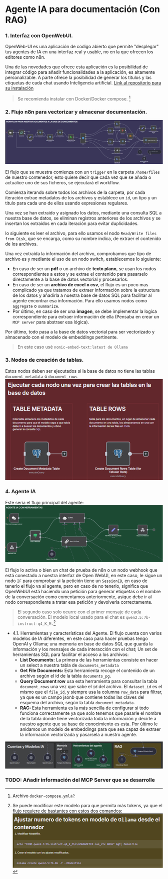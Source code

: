# Agente IA para documentación (Con RAG)

### 1. Interfaz con OpenWebUI.

OpenWeb-UI es una aplicación de codigo abierto que permite "desplegar" tus agentes de IA en una interfaz real y usable, no en la que ofrecen los editores como n8n. 

Una de las novedades que ofrece esta aplicación es la posibilidad de integrar código para añadir funcionalidades a la aplicación, es altamente personalizable. A parte ofrece la posibilidad de generar los titulos y las etiquetas de cada chat usando Inteligencia artificial. [Link al repositorio para su instalación](https://github.com/open-webui/open-webui)

> Se recomienda instalar con Docker/Docker compose. [^1]

[^1]: Archivo `docker-compose.yml`

### 2. Flujo n8n para vectorizar y almacenar documentación.

![image](./public/flujo.png)

El flujo que se muestra comienza con un `trigger` en la carpeta `/home/files` de nuestro contenedor, esto quiere decir que cada vez que se añada o actualice uno de sus ficheros, se ejecutará el workflow.

Comienza iterando sobre todos los archivos de la carpeta, por cada iteración extrae metadatos de los archivos y establece un `id`, un tipo y un titulo para cada uno de ellos usando expresiones regulares.

Una vez se han extraido y asignado los datos, mediante una consulta SQL a nuestra base de datos, se eliminan registros anteriores de los archivos y se insertan los extraidos en cada iteración para evitar duplicidades.

lo siguiente es leer el archivo, para ello usamos el nodo `Read/Write files from Disk`, que se encarga, como su nombre indica, de extraer el contenido de los archivos.

Una vez extraída la información del archivo, comprobamos que tipo de archivo es y mediante el uso de un nodo switch, establecemos lo siguiente:

- En caso de ser un **pdf** o un archivo de **texto plano**, se usan los nodos correspondientes a estos y se extrae el contenido para pasarselo directamente a la base de datos vectorial y procesarlos.
- En caso de ser un **archivo de excel o csv**, el flujo es un poco mas complicado ya que tratamos de extraer información sobre la estructura de los datos y añadirla a nuestra base de datos SQL para facilitar al agente encontrar esa información. Para ello usamos nodos como `aggregate` o `summarize`.
- Por último, en caso de ser una **imagen**, se debe implementar la logica correspondiente para extraer información de ella (Pensaba en crear un `MCP server` para abstraer esa lógica).

Por último, todo pasa a la base de datos vectorial para ser vectorizado y almacenado con el modelo de embeddings pertinente.

> En este caso usé `nomic-embed-text:latest de Ollama`

### 3. Nodos de creación de tablas.
Estos nodos deben ser ejecutados si la base de datos no tiene las tablas `document_metadata` o `document_rows`
![image](./public/tablas.png)

### 4. Agente IA

Este sería el flujo principal del agente:
![image](./public/agente.png)

El flujo lo activa o bien un chat de prueba de n8n o un nodo webhook que está conectado a nuestra interfaz de Open WebUI, en este caso, le sigue un nodo `IF` para comprobar si la petición tiene un `SessionID`, en caso de tenerlo el flujo va al agente, pero en caso de no tenerlo, significa que OpenWebUI está haciendo una petición para generar etiquetas o el nombre de la conversación como comentamos anteriormente, asique debe ir al nodo correspondiente a tratar esa petición y devolverla correctamente. 

> El segundo caso solo ocurre con el primer mensaje de cada conversación.
> El modelo local usado para el chat es `qwen2.5:7b-instruct-q4_K_M.`[^2]

[^2]: Se puede modificar este modelo para que permita más tokens, ya que el flujo requiere de bastantes con estos dos comandos:
![image](./public/comandos-modelo.png)


- 4.1. Herramientas y características del Agente.
El flujo cuenta con varios modelos de IA diferentes, en este caso para hacer pruebas tengo OpenAI y Ollama; una memoria en base de datos SQL que guarda la información y los mensajes de cada interacción con el chat; Un set de herramientas SQL para facilitar el acceso a los archivos:
  - **List Documents:**
La primera de las herramientas consiste en hacer un select a nuestra tabla de `documents_metadata`
  - **Get File Documents:**
Esta herramienta recoge el contenido de un archivo según el id de la tabla `documents_pg`.
  - **Query Document row**
usa esta herramienta para consultar la tabla `document_rows` una vez que sabe el `id` del archivo. El `dataset_id` es el mismo que el `file_id`, y siempre usa la columna `row_data` para filtrar, ya que es un campo jsonb que contiene todas las claves del esquema del archivo, según la tabla `document_metadata`.
  - **RAG:**
Esta herramienta es la más sencilla de configurar si todo funciona correctamente ya que solo tenemos que pasarle el nombre de la tabla donde tiene vectorizada toda la información y decirle a nuestro agente que su base de conocimiento es esta. Por último le anidamos un modelo de embeddings para que sea capaz de extraer la información vectorizada y pasarsela a nuestro agente.

![image](./public/addons.png)


### TODO: Añadir información del MCP Server que se desarrolle


